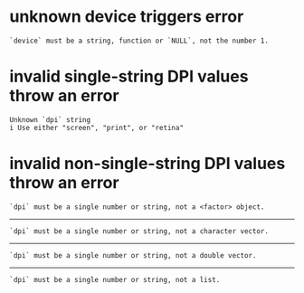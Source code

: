 # unknown device triggers error

    `device` must be a string, function or `NULL`, not the number 1.

# invalid single-string DPI values throw an error

    Unknown `dpi` string
    i Use either "screen", "print", or "retina"

# invalid non-single-string DPI values throw an error

    `dpi` must be a single number or string, not a <factor> object.

---

    `dpi` must be a single number or string, not a character vector.

---

    `dpi` must be a single number or string, not a double vector.

---

    `dpi` must be a single number or string, not a list.

